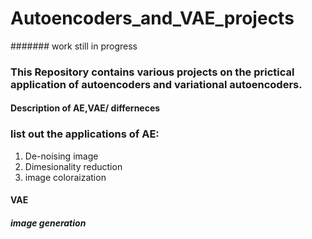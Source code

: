# Autoencoders_and_VAE_projects
####### work still in progress
### This Repository contains various projects on the prictical application of autoencoders and variational autoencoders.
#### Description of AE,VAE/ differneces
### list out the applications of AE:
1. De-noising image
2. Dimesionality reduction
3. image coloraization

#### VAE
##### image generation
